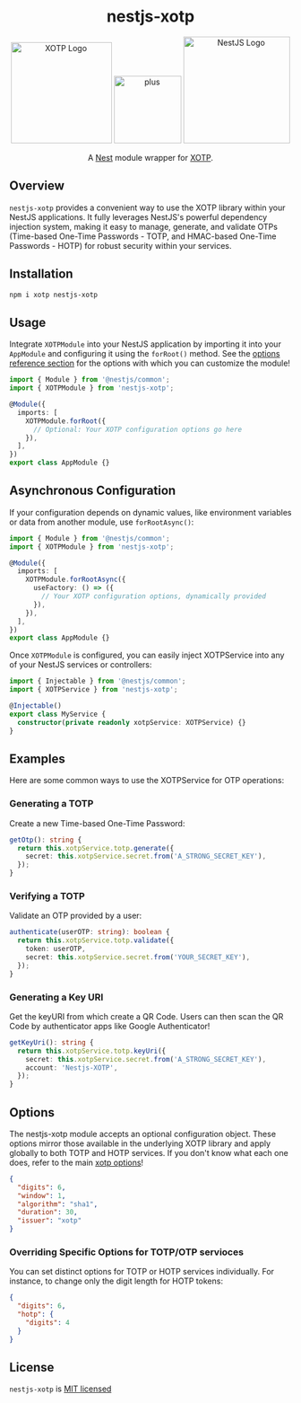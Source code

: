 <h1 align="center">nestjs-xotp</h1>

<p align="center">
  <a href="https://github.com/farshidbeheshti/xotp" ><img src="https://github.com/user-attachments/assets/8ef372d6-3cd7-4202-88b2-519f45f67160" width="180" alt="XOTP Logo" /></a>
  <img src="https://github.com/user-attachments/assets/a5cf0746-9250-46fb-8b07-88e7b74ccbe9" width="120" alt="plus"  />
  <a href="https://github.com/nestjs/nest"><img src="https://github.com/user-attachments/assets/b9848d88-74a6-4ded-9ba8-54769cf12330" width="190" alt="NestJS Logo" /></a>
</p>

<p align="center">
  A <a href="https://github.com/nestjs/nest" rel="nofollow" >Nest</a> module wrapper for <a href="https://github.com/farshidbeheshti/xotp">XOTP</a>.
</p>

## Overview

`nestjs-xotp` provides a convenient way to use the XOTP library within your NestJS applications. It fully leverages NestJS's powerful dependency injection system, making it easy to manage, generate, and validate OTPs (Time-based One-Time Passwords - TOTP, and HMAC-based One-Time Passwords - HOTP) for robust security within your services.

## Installation

```bash
npm i xotp nestjs-xotp
```

## Usage

Integrate `XOTPModule` into your NestJS application by importing it into your `AppModule` and configuring it using the `forRoot()` method.
See the [options reference section](#options) for the options with which you can customize the module!

```typescript
import { Module } from '@nestjs/common';
import { XOTPModule } from 'nestjs-xotp';

@Module({
  imports: [
    XOTPModule.forRoot({
      // Optional: Your XOTP configuration options go here
    }),
  ],
})
export class AppModule {}
```

## Asynchronous Configuration

If your configuration depends on dynamic values, like environment variables or data from another module, use `forRootAsync()`:

```typescript
import { Module } from '@nestjs/common';
import { XOTPModule } from 'nestjs-xotp';

@Module({
  imports: [
    XOTPModule.forRootAsync({
      useFactory: () => ({
        // Your XOTP configuration options, dynamically provided
      }),
    }),
  ],
})
export class AppModule {}
```

Once `XOTPModule` is configured, you can easily inject XOTPService into any of your NestJS services or controllers:

```typescript
import { Injectable } from '@nestjs/common';
import { XOTPService } from 'nestjs-xotp';

@Injectable()
export class MyService {
  constructor(private readonly xotpService: XOTPService) {}
}
```

## Examples

Here are some common ways to use the XOTPService for OTP operations:

### Generating a TOTP

Create a new Time-based One-Time Password:

```typescript
getOtp(): string {
  return this.xotpService.totp.generate({
    secret: this.xotpService.secret.from('A_STRONG_SECRET_KEY'),
  });
}
```

### Verifying a TOTP

Validate an OTP provided by a user:

```typescript
authenticate(userOTP: string): boolean {
  return this.xotpService.totp.validate({
    token: userOTP,
    secret: this.xotpService.secret.from('YOUR_SECRET_KEY'),
  });
}
```

### Generating a Key URI

Get the keyURI from which create a QR Code. Users can then scan the QR Code by authenticator apps like Google Authenticator!

```typescript
getKeyUri(): string {
  return this.xotpService.totp.keyUri({
    secret: this.xotpService.secret.from('A_STRONG_SECRET_KEY'),
    account: 'Nestjs-XOTP',
  });
}
```

## Options

The nestjs-xotp module accepts an optional configuration object. These options mirror those available in the underlying XOTP library and apply globally to both TOTP and HOTP services. If you don't know what each one does, refer to the main [xotp options](https://github.com/farshidbeheshti/xotp?tab=readme-ov-file#totp-options)!

```json
{
  "digits": 6,
  "window": 1,
  "algorithm": "sha1",
  "duration": 30,
  "issuer": "xotp"
}
```

### Overriding Specific Options for TOTP/OTP servioces

You can set distinct options for TOTP or HOTP services individually. For instance, to change only the digit length for HOTP tokens:

```json
{
  "digits": 6,
  "hotp": {
    "digits": 4
  }
}
```

## License

`nestjs-xotp` is [MIT licensed][project-license]

[project-license]: https://github.com/farshidbeheshti/nestjs-xotp/blob/master/LICENSE
